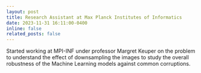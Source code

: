 ```yaml
---
layout: post
title: Research Assistant at Max Planck Institutes of Informatics
date: 2023-11-31 16:11:00-0400
inline: false
related_posts: false
---
```


Started working at MPI-INF under professor Margret Keuper on the problem to understand the effect of downsampling the images to study the overall robustness of the Machine Learning models against common corruptions.